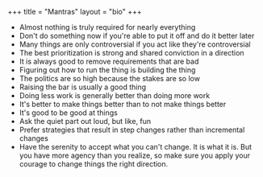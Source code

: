 +++
title = "Mantras"
layout = "bio"
+++

* Almost nothing is truly required for nearly everything
* Don't do something now if you're able to put it off and do it better later
* Many things are only controversial if you act like they're controversial
* The best prioritization is strong and shared conviction in a direction
* It is always good to remove requirements that are bad
* Figuring out how to run the thing is building the thing
* The politics are so high because the stakes are so low
* Raising the bar is usually a good thing
* Doing less work is generally better than doing more work
* It's better to make things better than to not make things better
* It's good to be good at things
* Ask the quiet part out loud, but like, fun
* Prefer strategies that result in step changes rather than incremental changes
* Have the serenity to accept what you can't change. It is what it is. But you have more agency than you realize, so make sure you apply your courage to change things the right direction.
